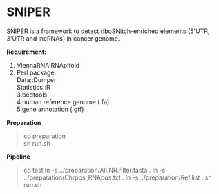 # SNIPER
SNIPER is a framework to detect riboSNitch-enriched elements (5'UTR, 3'UTR and lncRNAs) in cancer genome.

**Requirement:**
1. ViennaRNA RNAplfold
2. Perl package:</br>
Data::Dumper</br>
Statistics::R</br>
3.bedtools</br>
4.human reference genome (.fa)</br>
5.gene annotation (.gtf)</br>

**Preparation**</br>
>cd preparation</br>
>sh run.sh</br>

**Pipeline**</br>
>cd test
>ln -s ../preparation/All.NR.filter.fasta .
>ln -s ../preparation/Chrpos_RNApos.txt .
>ln -s ../preparation/Ref.list .
>sh run.sh

